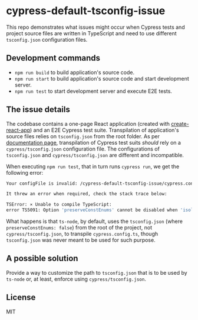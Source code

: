 # cypress-default-tsconfig-issue

This repo demonstrates what issues might occur when Cypress tests and project source files are written in TypeScript and need to use different `tsconfig.json` configuration files.

## Development commands

- `npm run build` to build application's source code.
- `npm run start` to build application's source code and start development server.
- `npm run test` to start development server and execute E2E tests.

## The issue details

The codebase contains a one-page React application (created with [create-react-app](https://github.com/facebook/create-react-app)) and an E2E Cypress test suite. Transpilation of application's source files relies on `tsconfig.json` from the root folder. As per [documentation page](https://docs.cypress.io/guides/tooling/typescript-support#Install-TypeScript), transpilation of Cypress test suits _should_ rely on a `cypress/tsconfig.json` configuration file. The configurations of `tsconfig.json` and `cypress/tsconfig.json` are different and incompatible.

When executing `npm run test`, that in turn runs `cypress run`, we get the following error:

```sh
Your configFile is invalid: /cypress-default-tsconfig-issue/cypress.config.ts

It threw an error when required, check the stack trace below:

TSError: ⨯ Unable to compile TypeScript:
error TS5091: Option 'preserveConstEnums' cannot be disabled when 'isolatedModules' is enabled.
```

What happens is that `ts-node`, by default, uses the `tsconfig.json` (where `preserveConstEnums: false`) from the root of the project, not `cypress/tsconfig.json`, to transpile `cypress.config.ts`, though `tsconfig.json` was never meant to be used for such purpose.

## A possible solution

Provide a way to customize the path to `tsconfig.json` that is to be used by `ts-node` or, at least, enforce using `cypress/tsconfig.json`.

## License

MIT
